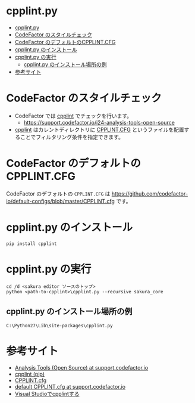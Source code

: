 # cpplint.py

<!-- TOC -->

- [cpplint.py](#cpplintpy)
- [CodeFactor のスタイルチェック](#codefactor-のスタイルチェック)
- [CodeFactor のデフォルトのCPPLINT.CFG](#codefactor-のデフォルトのcpplintcfg)
- [cpplint.py のインストール](#cpplintpy-のインストール)
- [cpplint.py の実行](#cpplintpy-の実行)
    - [cpplint.py のインストール場所の例](#cpplintpy-のインストール場所の例)
- [参考サイト](#参考サイト)

<!-- /TOC -->


# CodeFactor のスタイルチェック

- CodeFactor では [cpplint](https://pypi.org/project/cpplint/) でチェックを行います。
   - https://support.codefactor.io/i24-analysis-tools-open-source
- [cpplint](https://pypi.org/project/cpplint/) はカレントディレクトリに [CPPLINT.CFG](https://github.com/google/styleguide/blob/6271f3f473ceb3a7fef99388a3040903b1a145f1/cpplint/cpplint.py#L156-L197) というファイルを配置することでフィルタリング条件を指定できます。


# CodeFactor のデフォルトのCPPLINT.CFG

CodeFactor のデフォルトの `CPPLINT.CFG` は https://github.com/codefactor-io/default-configs/blob/master/CPPLINT.cfg です。

# cpplint.py のインストール

```
pip install cpplint
```


# cpplint.py の実行


```
cd /d <sakura editor ソースのトップ>
python <path-to-cpplint>\cpplint.py --recursive sakura_core
```

## cpplint.py のインストール場所の例

`C:\Python27\Lib\site-packages\cpplint.py`

# 参考サイト

- [Analysis Tools (Open Source) at support.codefactor.io](https://support.codefactor.io/i24-analysis-tools-open-source)
- [cpplint  (pip)](https://pypi.org/project/cpplint/)
- [CPPLINT.cfg](https://github.com/google/styleguide/blob/6271f3f473ceb3a7fef99388a3040903b1a145f1/cpplint/cpplint.py#L156-L197)
- [default CPPLINT.cfg  at support.codefactor.io](https://github.com/codefactor-io/default-configs/blob/master/CPPLINT.cfg)
- [Visual Studioでcpplintする](https://qiita.com/odanado/items/cd364521a048c662a888)
